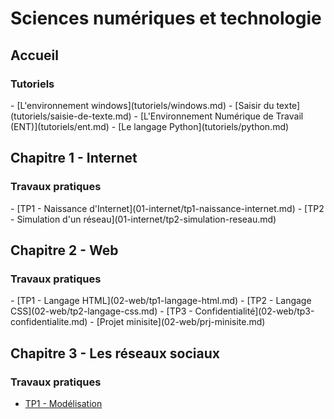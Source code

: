 # Sciences numériques et technologie

## Accueil

<h3>Tutoriels</h3>
- [L'environnement windows](tutoriels/windows.md)
- [Saisir du texte](tutoriels/saisie-de-texte.md)
- [L'Environnement Numérique de Travail (ENT)](tutoriels/ent.md)
- [Le langage Python](tutoriels/python.md)

## Chapitre 1 - Internet

<h3>Travaux pratiques</h3>
- [TP1 - Naissance d'Internet](01-internet/tp1-naissance-internet.md)
- [TP2 - Simulation d'un réseau](01-internet/tp2-simulation-reseau.md)

## Chapitre 2 - Web

<h3>Travaux pratiques</h3>
- [TP1 - Langage HTML](02-web/tp1-langage-html.md)
- [TP2 - Langage CSS](02-web/tp2-langage-css.md)
- [TP3 - Confidentialité](02-web/tp3-confidentialite.md)
- [Projet minisite](02-web/prj-minisite.md)

## Chapitre 3 - Les réseaux sociaux

<h3>Travaux pratiques</h3>

- [TP1 - Modélisation](03-reseaux-sociaux/tp1-modelisation.md)